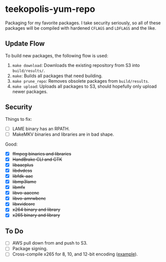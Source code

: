 # teekopolis-yum-repo

Packaging for my favorite packages. I take security seriously, so all of these packages will be compiled with hardened
`CFLAGS` and `LDFLAGS` and the like.

## Update Flow

To build new packages, the following flow is used:

 1. `make download`: Downloads the existing repository from S3 into `build/results/`.
 2. `make`: Builds all packages that need building.
 3. `make prune_repo`: Removes obsolete packages from `build/results`.
 4. `make upload`: Uploads all packages to S3, should hopefully only upload newer packages.

## Security

Things to fix:

 - [ ] LAME binary has an RPATH.
 - [ ] MakeMKV binaries and libraries are in bad shape.

Good:

 - [x] <s>ffmpeg binaries and libraries</s>
 - [x] <s>HandBrake CLI and GTK</s>
 - [x] <s>libaacplus</s>
 - [x] <s>libdvdcss</s>
 - [x] <s>libfdk-aac</s>
 - [x] <s>libmp3lame</s>
 - [x] <s>libmfx</s>
 - [x] <s>libvo-aacenc</s>
 - [x] <s>libvo-amrwbenc</s>
 - [x] <s>libxvidcore</s>
 - [x] <s>x264 binary and library</s>
 - [x] <s>x265 binary and library</s>

## To Do

 - [ ] AWS pull down from and push to S3.
 - [ ] Package signing.
 - [ ] Cross-compile x265 for 8, 10, and 12-bit encoding ([example][x265-xcompile]).

 [x265-xcompile]: https://bitbucket.org/multicoreware/x265/src/dc62b47dd0d98f732165345883edac55320baec1/build/linux/multilib.sh?at=default&fileviewer=file-view-default
